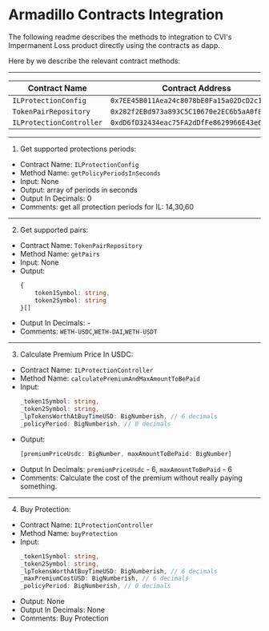 # Armadillo Contracts Integration

The following readme describes the methods to integration to CVI's Impermanent Loss product directly using the contracts as dapp.

Here by we describe the relevant contract methods:

----------------


| Contract Name          | Contract Address |
|------------------------|------------------|
| `ILProtectionConfig`     |`0x7EE45B011Aea24c8078bE0Fa15a02DcD2c142F25`|
| `TokenPairRepository`    |     `0x282f2EBd973a893C5C10670e2EC6b5aA0f81988A`             |
| `ILProtectionController` |      `0xdD6fD32434eac75FA2dDfFe8629966E43e608282`            |


-----

1. Get supported protections periods:

* Contract Name: `ILProtectionConfig`
* Method Name: `getPolicyPeriodsInSeconds`
* Input: None 
* Output: array of periods in seconds  
* Output In Decimals: 0
* Comments: get all protection periods for IL: 14,30,60 

----------------

2. Get supported pairs:

* Contract Name: `TokenPairRepository`
* Method Name: `getPairs`
* Input: None 
* Output:
    ```typescript
    {
        token1Symbol: string,
        token2Symbol: string
    }[]
    ```
* Output In Decimals: -
* Comments: `WETH-USDC`,`WETH-DAI`,`WETH-USDT`

---------------------

3. Calculate Premium Price In USDC:

* Contract Name: `ILProtectionController`
* Method Name: `calculatePremiumAndMaxAmountToBePaid`
* Input:
    ```typescript
    _token1Symbol: string,
    _token2Symbol: string,
    _lpTokensWorthAtBuyTimeUSD: BigNumberish, // 6 decimals
    _policyPeriod: BigNumberish, // 0 decimals
    ```
* Output:
    ```typescript
    [premiumPriceUsdc: BigNumber, maxAmountToBePaid: BigNumber]
    ```
* Output In Decimals: `premiumPriceUsdc` - 6, `maxAmountToBePaid` - 6
* Comments: Calculate the cost of the premium without really paying something.

----------------------

4. Buy Protection:

* Contract Name: `ILProtectionController`
* Method Name: `buyProtection`
* Input:
    ```typescript
    _token1Symbol: string,
    _token2Symbol: string,
    _lpTokensWorthAtBuyTimeUSD: BigNumberish, // 6 decimals
    _maxPremiumCostUSD: BigNumberish, // 6 decimals
    _policyPeriod: BigNumberish, // 0 decimals
    ```
* Output: None
* Output In Decimals: None
* Comments: Buy Protection


